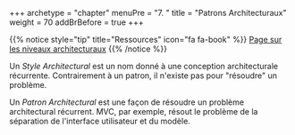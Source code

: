 +++
archetype = "chapter"
menuPre = "7. "
title = "Patrons Architecturaux"
weight = 70
addBrBefore = true
+++

{{% notice style="tip" title="Ressources" icon="fa fa-book" %}}
[Page sur les niveaux architecturaux](../software_architecture/levels/)
{{% /notice %}}

Un _Style Architectural_ est un nom donné à une conception architecturale récurrente. Contrairement à un patron, il n'existe pas pour "résoudre" un problème.

Un _Patron Architectural_ est une façon de résoudre un problème architectural récurrent. MVC, par exemple, résout le problème de la séparation de l'interface utilisateur et du modèle.
